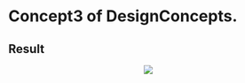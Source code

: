 Concept3 of DesignConcepts.
==============================

Result
-----------
<p align="center">
  <img src="c3.png"/>
</p>
